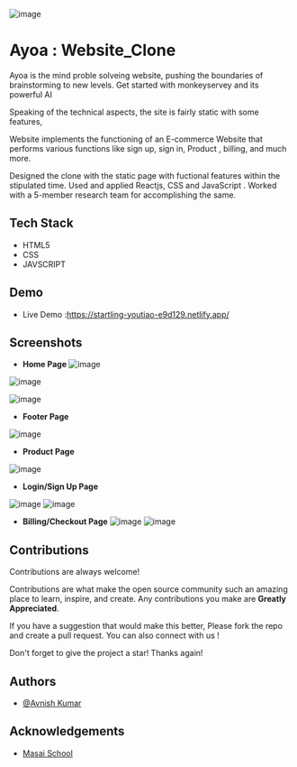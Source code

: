 

![image](https://user-images.githubusercontent.com/105915649/208597855-b573be9e-1a16-46b9-b60f-3249563c7dd4.png)



# Ayoa : Website_Clone


Ayoa is the mind proble solveing  website, pushing the boundaries of brainstorming to new levels. Get started with monkeyservey and its powerful AI

Speaking of the technical aspects, the site is fairly static with some features, 

Website implements the functioning of an E-commerce Website that performs various functions like sign up, sign in, Product , billing, and much more.

Designed the clone with the static page with fuctional features within the stipulated time. Used and applied Reactjs, CSS and JavaScript . Worked with a 5-member research team for accomplishing the same. 
## Tech Stack

 - HTML5
- CSS
- JAVSCRIPT


 







## Demo

- Live Demo :https://startling-youtiao-e9d129.netlify.app/



## Screenshots

- **Home Page**
![image](https://user-images.githubusercontent.com/105915649/208597310-b1b96cc9-b957-4c76-864d-2c5cca61fbfd.png)


 
![image](https://user-images.githubusercontent.com/105915649/208597009-c658da8d-a1a0-4b14-84d8-119bd6f1b961.png)

![image](https://user-images.githubusercontent.com/105915649/208597068-dcf42369-7ed0-4773-8acd-aeca8dea3c7d.png)

- **Footer Page**

![image](https://user-images.githubusercontent.com/105915649/208597163-2393981f-79ef-409d-84f9-1e2a31239ec5.png)



- **Product  Page**  

![image](https://user-images.githubusercontent.com/105915649/208597398-da54b358-2859-41b0-b6b1-32f31eb561c5.png)


- **Login/Sign Up Page**


![image](https://user-images.githubusercontent.com/105915649/208597513-581a1eb2-d6d0-4145-8a80-baf3b3540694.png)
![image](https://user-images.githubusercontent.com/105915649/208597543-32a688c7-7c7d-452f-8f9a-aa2ee8215d00.png)



- **Billing/Checkout Page**
![image](https://user-images.githubusercontent.com/105915649/208597596-1ee0a33a-afd8-4a9c-8c60-79b4c5b8d10c.png)
![image](https://user-images.githubusercontent.com/105915649/208597632-360719a2-c458-49e0-a7c1-fad64dba18d8.png)






## Contributions

Contributions are always welcome!

Contributions are what make the open source community such an amazing place to learn, inspire, and create. Any contributions you make are **Greatly Appreciated**.

If you have a suggestion that would make this better, Please fork the repo and create a pull request. You can also connect with us !

Don't forget to give the project a star! Thanks again!

## Authors

- [@Avnish Kumar](https://www.github.com/Ashukla011)





## Acknowledgements

 - [Masai School](https://www.masaischool.com/)
 

